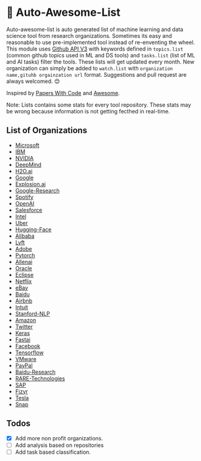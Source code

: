 # :dizzy: Auto-Awesome-List

Auto-awesome-list is auto generated list of machine learning and data science tool from research organizations. Sometimes its easy and reasonable to use pre-implemented tool instead of re-enventing the wheel. This module uses [Github API V3](https://developer.github.com/v3/) with keywords defined in `topics.list` (common github topics used in ML and DS tools) and `tasks.list` (list of ML and AI tasks) filter the tools. These lists will get updated every month. New organization can simply be added to `watch.list` with `organization name,gituhb orgainzation url` format. Suggestions and pull request are always welcomed. :blush:

Inspired by [Papers With Code](https://paperswithcode.com/) and [Awesome](https://github.com/sindresorhus/awesome).

Note: Lists contains some stats for every tool repository. These stats may be wrong because information is not getting fecthed in real-time. 

## List of Organizations

- [Microsoft](data/microsoft.md)
- [IBM](data/ibm.md)
- [NVIDIA](data/nvidia.md)
- [DeepMind](data/deepmind.md)
- [H2O.ai](data/h2o.ai.md)
- [Google](data/google.md)
- [Explosion.ai](data/explosion.ai.md)
- [Google-Research](data/google-research.md)
- [Spotify](data/spotify.md)
- [OpenAI](data/openai.md)
- [Salesforce](data/salesforce.md)
- [Intel](data/intel.md)
- [Uber](data/uber.md)
- [Hugging-Face](data/hugging-face.md)
- [Alibaba](data/alibaba.md)
- [Lyft](data/lyft.md)
- [Adobe](data/adobe.md)
- [Pytorch](data/pytorch.md)
- [Allenai](data/allenai.md)
- [Oracle](data/oracle.md)
- [Eclipse](data/eclipse.md)
- [Netflix](data/netflix.md)
- [eBay](data/ebay.md)
- [Baidu](data/baidu.md)
- [Airbnb](data/airbnb.md)
- [Intuit](data/intuit.md)
- [Stanford-NLP](data/stanford-nlp.md)
- [Amazon](data/amazon.md)
- [Twitter](data/twitter.md)
- [Keras](data/keras.md)
- [Fastai](data/fastai.md)
- [Facebook](data/facebook.md)
- [Tensorflow](data/tensorflow.md)
- [VMware](data/vmware.md)
- [PayPal](data/paypal.md)
- [Baidu-Research](data/baidu-research.md)
- [RARE-Technologies](data/rare-technologies.md)
- [SAP](data/sap.md)
- [Fizyr](data/fizyr.md)
- [Tesla](data/tesla.md)
- [Snap](data/snap.md)

## Todos

- [x] Add more non profit organizations.
- [ ] Add analysis based on repositories
- [ ] Add task based classification.
